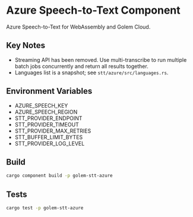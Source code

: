 # Azure Speech-to-Text Component

Azure Speech-to-Text for WebAssembly and Golem Cloud.

## Key Notes

- Streaming API has been removed. Use multi-transcribe to run multiple batch jobs concurrently and return all results together.
- Languages list is a snapshot; see `stt/azure/src/languages.rs`.

## Environment Variables

- AZURE_SPEECH_KEY
- AZURE_SPEECH_REGION
- STT_PROVIDER_ENDPOINT
- STT_PROVIDER_TIMEOUT
- STT_PROVIDER_MAX_RETRIES
- STT_BUFFER_LIMIT_BYTES
- STT_PROVIDER_LOG_LEVEL

## Build

```bash
cargo component build -p golem-stt-azure
```

## Tests

```bash
cargo test -p golem-stt-azure
```



